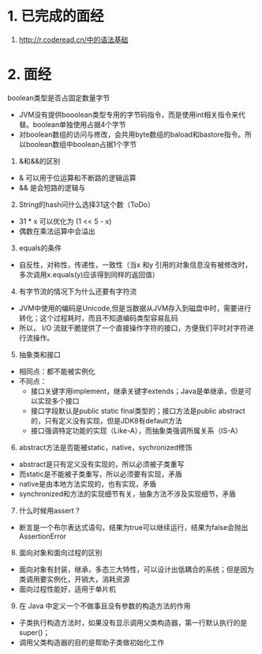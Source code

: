 # 1. 已完成的面经

1. http://r.coderead.cn/中的语法基础

# 2. 面经

boolean类型是否占固定数量字节

- JVM没有提供booolean类型专用的字节码指令，而是使用int相关指令来代替。boolean单独使用占据4个字节
- 对boolean数组的访问与修改，会共用byte数组的baload和bastore指令。所以boolean数组中boolean占据1个字节

1. &和&&的区别

- & 可以用于位运算和不断路的逻辑运算
- && 是会短路的逻辑与

2. String的hash问什么选择31这个数（ToDo）

- 31 * x 可以优化为 (1 << 5 - x)
- 偶数在乘法运算中会溢出

3. equals的条件

- 自反性，对称性，传递性，一致性（当x 和y 引用的对象信息没有被修改时，多次调用x.equals(y)应该得到同样的返回值）

4. 有字节流的情况下为什么还要有字符流

- JVM中使用的编码是Unicode,但是当数据从JVM存入到磁盘中时，需要进行转化；这个过程耗时，而且不知道编码类型容易乱码
- 所以， I/O 流就干脆提供了一个直接操作字符的接口，方便我们平时对字符进行流操作。

5. 抽象类和接口

- 相同点：都不能被实例化
- 不同点：
  - 接口关键字用implement，继承关键字extends；Java是单继承，但是可以实现多个接口
  - 接口字段默认是public static final类型的；接口方法是public abstract的，只有定义没有实现，但是JDK8有default方法
  - 接口强调特定功能的实现（Like-A），而抽象类强调所属关系（IS-A）

6. abstract方法是否能被static，native，sychronized修饰

- abstract是只有定义没有实现的，所以必须被子类重写
- 而static是不能被子类重写，所以必须要有实现，矛盾
- native是由本地方法实现的，也有实现，矛盾
- synchronized和方法的实现细节有关，抽象方法不涉及实现细节，矛盾

7. 什么时候用assert？

- 断言是一个布尔表达式语句，结果为true可以继续运行，结果为false会抛出AssertionError

8. 面向对象和面向过程的区别

- 面向对象有封装，继承，多态三大特性，可以设计出低耦合的系统；但是因为类调用要实例化，开销大，消耗资源
- 面向过程性能好，适用于单片机

9. 在 Java 中定义⼀个不做事且没有参数的构造⽅法的作⽤

- 子类执行构造方法时，如果没有显示调用父类构造器，第一行默认执行的是super()；
- 调用父类构造器的目的是帮助子类做初始化工作

